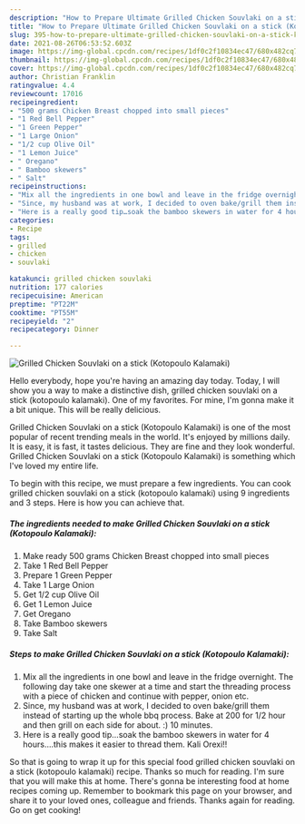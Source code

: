```yaml
---
description: "How to Prepare Ultimate Grilled Chicken Souvlaki on a stick (Kotopoulo Kalamaki)"
title: "How to Prepare Ultimate Grilled Chicken Souvlaki on a stick (Kotopoulo Kalamaki)"
slug: 395-how-to-prepare-ultimate-grilled-chicken-souvlaki-on-a-stick-kotopoulo-kalamaki
date: 2021-08-26T06:53:52.603Z
image: https://img-global.cpcdn.com/recipes/1df0c2f10834ec47/680x482cq70/grilled-chicken-souvlaki-on-a-stick-kotopoulo-kalamaki-recipe-main-photo.jpg
thumbnail: https://img-global.cpcdn.com/recipes/1df0c2f10834ec47/680x482cq70/grilled-chicken-souvlaki-on-a-stick-kotopoulo-kalamaki-recipe-main-photo.jpg
cover: https://img-global.cpcdn.com/recipes/1df0c2f10834ec47/680x482cq70/grilled-chicken-souvlaki-on-a-stick-kotopoulo-kalamaki-recipe-main-photo.jpg
author: Christian Franklin
ratingvalue: 4.4
reviewcount: 17016
recipeingredient:
- "500 grams Chicken Breast chopped into small pieces"
- "1 Red Bell Pepper"
- "1 Green Pepper"
- "1 Large Onion"
- "1/2 cup Olive Oil"
- "1 Lemon Juice"
- " Oregano"
- " Bamboo skewers"
- " Salt"
recipeinstructions:
- "Mix all the ingredients in one bowl and leave in the fridge overnight. The following day take one skewer at a time and start the threading process with a piece of chicken and continue with pepper, onion etc."
- "Since, my husband was at work, I decided to oven bake/grill them instead of starting up the whole bbq process. Bake at 200 for 1/2 hour and then grill on each side for about. :) 10 minutes."
- "Here is a really good tip…soak the bamboo skewers in water for 4 hours….this makes it easier to thread them. Kali Orexi!!"
categories:
- Recipe
tags:
- grilled
- chicken
- souvlaki

katakunci: grilled chicken souvlaki 
nutrition: 177 calories
recipecuisine: American
preptime: "PT22M"
cooktime: "PT55M"
recipeyield: "2"
recipecategory: Dinner

---
```



![Grilled Chicken Souvlaki on a stick (Kotopoulo Kalamaki)](https://img-global.cpcdn.com/recipes/1df0c2f10834ec47/680x482cq70/grilled-chicken-souvlaki-on-a-stick-kotopoulo-kalamaki-recipe-main-photo.jpg)

Hello everybody, hope you're having an amazing day today. Today, I will show you a way to make a distinctive dish, grilled chicken souvlaki on a stick (kotopoulo kalamaki). One of my favorites. For mine, I'm gonna make it a bit unique. This will be really delicious.



Grilled Chicken Souvlaki on a stick (Kotopoulo Kalamaki) is one of the most popular of recent trending meals in the world. It's enjoyed by millions daily. It is easy, it is fast, it tastes delicious. They are fine and they look wonderful. Grilled Chicken Souvlaki on a stick (Kotopoulo Kalamaki) is something which I've loved my entire life.


To begin with this recipe, we must prepare a few ingredients. You can cook grilled chicken souvlaki on a stick (kotopoulo kalamaki) using 9 ingredients and 3 steps. Here is how you can achieve that.

<!--inarticleads1-->

##### The ingredients needed to make Grilled Chicken Souvlaki on a stick (Kotopoulo Kalamaki):

1. Make ready 500 grams Chicken Breast chopped into small pieces
1. Take 1 Red Bell Pepper
1. Prepare 1 Green Pepper
1. Take 1 Large Onion
1. Get 1/2 cup Olive Oil
1. Get 1 Lemon Juice
1. Get  Oregano
1. Take  Bamboo skewers
1. Take  Salt




<!--inarticleads2-->

##### Steps to make Grilled Chicken Souvlaki on a stick (Kotopoulo Kalamaki):

1. Mix all the ingredients in one bowl and leave in the fridge overnight. The following day take one skewer at a time and start the threading process with a piece of chicken and continue with pepper, onion etc.
1. Since, my husband was at work, I decided to oven bake/grill them instead of starting up the whole bbq process. Bake at 200 for 1/2 hour and then grill on each side for about. :) 10 minutes.
1. Here is a really good tip…soak the bamboo skewers in water for 4 hours….this makes it easier to thread them. Kali Orexi!!




So that is going to wrap it up for this special food grilled chicken souvlaki on a stick (kotopoulo kalamaki) recipe. Thanks so much for reading. I'm sure that you will make this at home. There's gonna be interesting food at home recipes coming up. Remember to bookmark this page on your browser, and share it to your loved ones, colleague and friends. Thanks again for reading. Go on get cooking!
